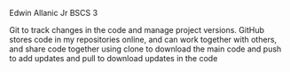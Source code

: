 Edwin Allanic Jr
BSCS 3  

Git to track changes in the code and manage project versions.
GitHub stores code in my repositories online, and can work together with others, 
and share code together using clone to download the main code and push to add updates
and pull to download updates in the code